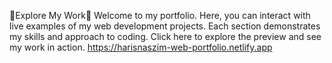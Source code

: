 🌟Explore My Work🌟
Welcome to my portfolio. Here, you can interact with live examples of my web development projects. Each section demonstrates my skills and approach to coding. Click here to explore the preview and see my work in action. https://harisnaszim-web-portfolio.netlify.app
